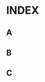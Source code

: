 # INDEX

## A
<?php include __DIR__ . '/a.md' ?>

## B
<?php include __DIR__ . '/b.md' ?>

## C
<?php include __DIR__ . '/c.md' ?>
